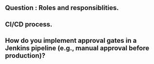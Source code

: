 ## Question : Roles and responsiblities.
## CI/CD process.
## How do you implement approval gates in a Jenkins pipeline (e.g., manual approval before production)?